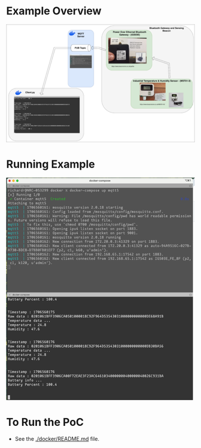 # Example Overview

![alt BeaconTest](https://github.com/redsofa/beacon_test/blob/main/beacon_test.png)


# Running Example

![alt Intro](https://github.com/redsofa/beacon_test/blob/main/intro.png)

# To Run the PoC

* See the [./docker/README.md](./docker/README.md) file.

